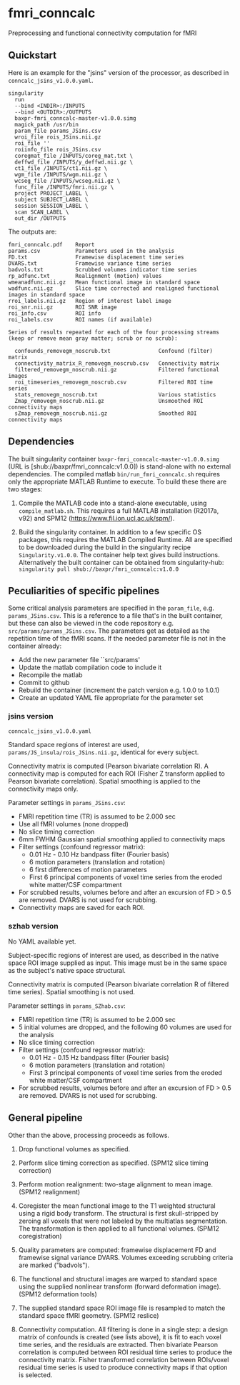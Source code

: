 # fmri_conncalc
Preprocessing and functional connectivity computation for fMRI

## Quickstart

Here is an example for the "jsins" version of the processor, as described in
`conncalc_jsins_v1.0.0.yaml`.

```
singularity
  run
  --bind <INDIR>:/INPUTS
  --bind <OUTDIR>:/OUTPUTS
  baxpr-fmri_conncalc-master-v1.0.0.simg
  magick_path /usr/bin
  param_file params_JSins.csv
  wroi_file rois_JSins.nii.gz
  roi_file ''
  roiinfo_file rois_JSins.csv
  coregmat_file /INPUTS/coreg_mat.txt \
  deffwd_file /INPUTS/y_deffwd.nii.gz \
  ct1_file /INPUTS/ct1.nii.gz \
  wgm_file /INPUTS/wgm.nii.gz \
  wcseg_file /INPUTS/wcseg.nii.gz \
  func_file /INPUTS/fmri.nii.gz \
  project PROJECT_LABEL \
  subject SUBJECT_LABEL \
  session SESSION_LABEL \
  scan SCAN_LABEL \
  out_dir /OUTPUTS
```

The outputs are:

```
fmri_conncalc.pdf    Report
params.csv           Parameters used in the analysis
FD.txt               Framewise displacement time series
DVARS.txt            Framewise variance time series
badvols.txt          Scrubbed volumes indicator time series
rp_adfunc.txt        Realignment (motion) values
wmeanadfunc.nii.gz   Mean functional image in standard space
wadfunc.nii.gz       Slice time corrected and realigned functional images in standard space
rroi_labels.nii.gz   Region of interest label image
roi_snr.nii.gz       ROI SNR image
roi_info.csv         ROI info
roi_labels.csv       ROI names (if available)

Series of results repeated for each of the four processing streams
(keep or remove mean gray matter; scrub or no scrub):

  confounds_removegm_noscrub.txt               Confound (filter) matrix
  connectivity_matrix_R_removegm_noscrub.csv   Connectivity matrix
  filtered_removegm_noscrub.nii.gz             Filtered functional images
  roi_timeseries_removegm_noscrub.csv          Filtered ROI time series
  stats_removegm_noscrub.txt                   Various statistics
  Zmap_removegm_noscrub.nii.gz                 Unsmoothed ROI connectivity maps
  sZmap_removegm_noscrub.nii.gz                Smoothed ROI connectivity maps
```


## Dependencies

The built singularity container `baxpr-fmri_conncalc-master-v1.0.0.simg` (URL is [shub://baxpr/fmri_conncalc:v1.0.0]) is stand-alone with no external dependencies. The compiled matlab `bin/run_fmri_conncalc.sh` requires only the appropriate MATLAB Runtime to execute. To build these there are two stages:

1. Compile the MATLAB code into a stand-alone executable, using `compile_matlab.sh`. This requires a full MATLAB installation (R2017a, v92) and SPM12 (https://www.fil.ion.ucl.ac.uk/spm/).

2. Build the singularity container. In addition to a few specific OS packages, this requires the MATLAB Compiled Runtime. All are specified to be downloaded during the build in the singularity recipe `Singularity.v1.0.0`. The container help text gives build instructions. Alternatively the built container can be obtained from singularity-hub:
   `singularity pull shub://baxpr/fmri_conncalc:v1.0.0`


## Peculiarities of specific pipelines

Some critical analysis parameters are specified in the `param_file`, e.g. `params_JSins.csv`. This is a reference to a file that's in the built container, but these can also be viewed in the code repository e.g. `src/params/params_JSins.csv`. The parameters get as detailed as the repetition time of the fMRI scans. If the needed parameter file is not in the container already:
- Add the new parameter file ``src/params'
- Update the matlab compilation code to include it
- Recompile the matlab
- Commit to github
- Rebuild the container (increment the patch version e.g. 1.0.0 to 1.0.1)
- Create an updated YAML file appropriate for the parameter set

### jsins version

`conncalc_jsins_v1.0.0.yaml`

Standard space regions of interest are used, `params/JS_insula/rois_JSins.nii.gz`, identical for every subject.

Connectivity matrix is computed (Pearson bivariate correlation R). A connectivity map is computed for each ROI (Fisher Z transform applied to Pearson bivariate correlation). Spatial smoothing is applied to the connectivity maps only.

Parameter settings in `params_JSins.csv`:

- FMRI repetition time (TR) is assumed to be 2.000 sec
- Use all fMRI volumes (none dropped)
- No slice timing correction
- 6mm FWHM Gaussian spatial smoothing applied to connectivity maps
- Filter settings (confound regressor matrix):
  * 0.01 Hz - 0.10 Hz bandpass filter (Fourier basis)
  * 6 motion parameters (translation and rotation)
  * 6 first differences of motion parameters
  * First 6 principal components of voxel time series from the eroded white matter/CSF compartment
- For scrubbed results, volumes before and after an excursion of FD > 0.5 are removed. DVARS is not used for scrubbing.
- Connectivity maps are saved for each ROI.


### szhab version

No YAML available yet.

Subject-specific regions of interest are used, as described in the native space ROI image supplied as input. This image must be in the same space as the subject's native space structural.

Connectivity matrix is computed (Pearson bivariate correlation R of filtered time series). Spatial smoothing is not used.

Parameter settings in `params_SZhab.csv`:

- FMRI repetition time (TR) is assumed to be 2.000 sec
- 5 initial volumes are dropped, and the following 60 volumes are used for the analysis
- No slice timing correction
- Filter settings (confound regressor matrix):
  * 0.01 Hz - 0.15 Hz bandpass filter (Fourier basis)
  * 6 motion parameters (translation and rotation)
  * First 3 principal components of voxel time series from the eroded white matter/CSF compartment
- For scrubbed results, volumes before and after an excursion of FD > 0.5 are removed. DVARS is not used for scrubbing.


## General pipeline

Other than the above, processing proceeds as follows.

1. Drop functional volumes as specified.

2. Perform slice timing correction as specified. (SPM12 slice timing correction)

3. Perform motion realignment: two-stage alignment to mean image. (SPM12 realignment)

4. Coregister the mean functional image to the T1 weighted structural using a rigid body transform. The structural is first skull-stripped by zeroing all voxels that were not labeled by the multiatlas segmentation. The transformation is then applied to all functional volumes. (SPM12 coregistration)

5. Quality parameters are computed: framewise displacement FD and framewise signal variance DVARS. Volumes exceeding scrubbing criteria are marked ("badvols").

5. The functional and structural images are warped to standard space using the supplied nonlinear transform (forward deformation image). (SPM12 deformation tools)

6. The supplied standard space ROI image file is resampled to match the standard space fMRI geometry. (SPM12 reslice)

8. Connectivity computation. All filtering is done in a single step: a design matrix of confounds is created (see lists above), it is fit to each voxel time series, and the residuals are extracted. Then bivariate Pearson correlation is computed between ROI residual time series to produce the connectivity matrix. Fisher transformed correlation between ROIs/voxel residual time series is used to produce connectivity maps if that option is selected.

